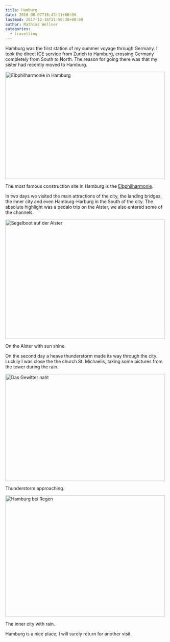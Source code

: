```yaml
---
title: Hamburg
date: 2010-08-07T16:43:11+00:00
lastmod: 2017-12-16T21:50:38+00:00
author: Mathias Wellner
categories:
  - travelling
---
```

Hamburg was the first station of my summer voyage through Germany. I took the direct ICE service from Zurich to Hamburg, crossing Germany completely from South to North. The reason for going there was that my sister had recently moved to Hamburg. 

<div style="width: 510px" class="wp-caption aligncenter">
  <a href="http://www.flickr.com/photos/mwellner/4863718803/" title="Elbphilharmonie in Hamburg by mwellner, on Flickr"><img src="http://farm5.static.flickr.com/4143/4863718803_1441ceabe0.jpg" width="500" height="335" alt="Elbphilharmonie in Hamburg" /></a>
  
  <p class="wp-caption-text">
    The most famous construction site in Hamburg is the <a href="http://www.elbphilharmonie.de/">Elbphilharmonie</a>.<br />
  </p>
</div>

In two days we visited the main attractions of the city, the landing bridges, the inner city and even Hamburg-Harburg in the South of the city. The absolute highlight was a pedalo trip on the Alster, we also entered some of the channels. 

<div style="width: 510px" class="wp-caption aligncenter">
  <a href="http://www.flickr.com/photos/mwellner/4863718917/" title="Segelboot auf der Alster by mwellner, on Flickr"><img src="http://farm5.static.flickr.com/4120/4863718917_ac031daf1b.jpg" width="500" height="373" alt="Segelboot auf der Alster" /></a>
  
  <p class="wp-caption-text">
    On the Alster with sun shine.<br />
  </p>
</div>

On the second day a heave thunderstorm made its way through the city. Luckily I was close the the church St. Michaelis, taking some pictures from the tower during the rain. 

<div style="width: 510px" class="wp-caption aligncenter">
  <a href="http://www.flickr.com/photos/mwellner/4863719007/" title="Das Gewitter naht by mwellner, on Flickr"><img src="http://farm5.static.flickr.com/4141/4863719007_5f3df27fe7.jpg" width="500" height="335" alt="Das Gewitter naht" /></a>
  
  <p class="wp-caption-text">
    Thunderstorm approaching.<br />
  </p>
</div>

<div style="width: 510px" class="wp-caption aligncenter">
  <a href="http://www.flickr.com/photos/mwellner/4863719095/" title="Hamburg bei Regen by mwellner, on Flickr"><img src="http://farm5.static.flickr.com/4123/4863719095_732a558f26.jpg" width="500" height="379" alt="Hamburg bei Regen" /></a>
  
  <p class="wp-caption-text">
    The inner city with rain.<br />
  </p>
</div>

Hamburg is a nice place, I will surely return for another visit.